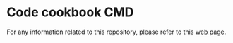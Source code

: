 # Code cookbook CMD
For any information related to this repository, please refer to this [web page](https://www.simboli.eu/cookbook_CMD.html).
